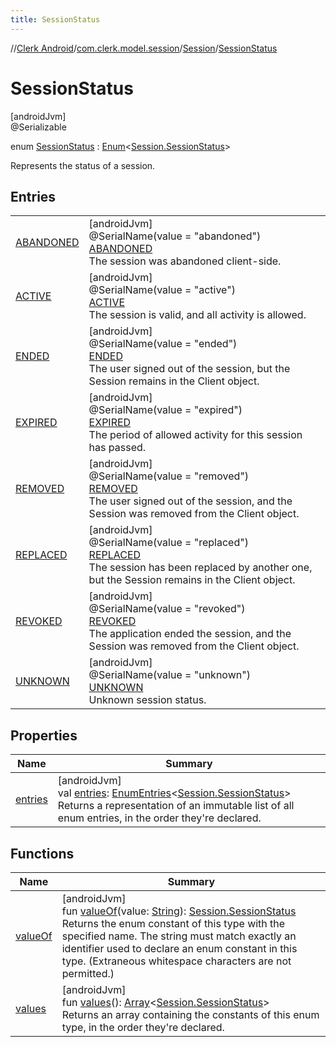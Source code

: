 ```yaml
---
title: SessionStatus
---
```

//[Clerk Android](../../../../index.html)/[com.clerk.model.session](../../index.html)/[Session](../index.html)/[SessionStatus](index.html)



# SessionStatus



[androidJvm]\
@Serializable



enum [SessionStatus](index.html) : [Enum](https://kotlinlang.org/api/latest/jvm/stdlib/kotlin-stdlib/kotlin/-enum/index.html)&lt;[Session.SessionStatus](index.html)&gt; 

Represents the status of a session.



## Entries


| | |
|---|---|
| [ABANDONED](-a-b-a-n-d-o-n-e-d/index.html) | [androidJvm]<br>@SerialName(value = &quot;abandoned&quot;)<br>[ABANDONED](-a-b-a-n-d-o-n-e-d/index.html)<br>The session was abandoned client-side. |
| [ACTIVE](-a-c-t-i-v-e/index.html) | [androidJvm]<br>@SerialName(value = &quot;active&quot;)<br>[ACTIVE](-a-c-t-i-v-e/index.html)<br>The session is valid, and all activity is allowed. |
| [ENDED](-e-n-d-e-d/index.html) | [androidJvm]<br>@SerialName(value = &quot;ended&quot;)<br>[ENDED](-e-n-d-e-d/index.html)<br>The user signed out of the session, but the Session remains in the Client object. |
| [EXPIRED](-e-x-p-i-r-e-d/index.html) | [androidJvm]<br>@SerialName(value = &quot;expired&quot;)<br>[EXPIRED](-e-x-p-i-r-e-d/index.html)<br>The period of allowed activity for this session has passed. |
| [REMOVED](-r-e-m-o-v-e-d/index.html) | [androidJvm]<br>@SerialName(value = &quot;removed&quot;)<br>[REMOVED](-r-e-m-o-v-e-d/index.html)<br>The user signed out of the session, and the Session was removed from the Client object. |
| [REPLACED](-r-e-p-l-a-c-e-d/index.html) | [androidJvm]<br>@SerialName(value = &quot;replaced&quot;)<br>[REPLACED](-r-e-p-l-a-c-e-d/index.html)<br>The session has been replaced by another one, but the Session remains in the Client object. |
| [REVOKED](-r-e-v-o-k-e-d/index.html) | [androidJvm]<br>@SerialName(value = &quot;revoked&quot;)<br>[REVOKED](-r-e-v-o-k-e-d/index.html)<br>The application ended the session, and the Session was removed from the Client object. |
| [UNKNOWN](-u-n-k-n-o-w-n/index.html) | [androidJvm]<br>@SerialName(value = &quot;unknown&quot;)<br>[UNKNOWN](-u-n-k-n-o-w-n/index.html)<br>Unknown session status. |


## Properties


| Name | Summary |
|---|---|
| [entries](entries.html) | [androidJvm]<br>val [entries](entries.html): [EnumEntries](https://kotlinlang.org/api/latest/jvm/stdlib/kotlin-stdlib/kotlin.enums/-enum-entries/index.html)&lt;[Session.SessionStatus](index.html)&gt;<br>Returns a representation of an immutable list of all enum entries, in the order they're declared. |


## Functions


| Name | Summary |
|---|---|
| [valueOf](value-of.html) | [androidJvm]<br>fun [valueOf](value-of.html)(value: [String](https://kotlinlang.org/api/latest/jvm/stdlib/kotlin-stdlib/kotlin/-string/index.html)): [Session.SessionStatus](index.html)<br>Returns the enum constant of this type with the specified name. The string must match exactly an identifier used to declare an enum constant in this type. (Extraneous whitespace characters are not permitted.) |
| [values](values.html) | [androidJvm]<br>fun [values](values.html)(): [Array](https://kotlinlang.org/api/latest/jvm/stdlib/kotlin-stdlib/kotlin/-array/index.html)&lt;[Session.SessionStatus](index.html)&gt;<br>Returns an array containing the constants of this enum type, in the order they're declared. |

